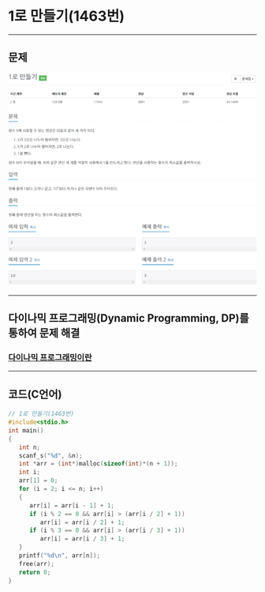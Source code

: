 # 1로 만들기(1463번)

****

## 문제

![image-1463](/image_file/image-1463.png)

****

## 다이나믹 프로그래밍(Dynamic Programming, DP)를 통하여 문제 해결
### [다이나믹 프로그래밍이란](https://github.com/haechunchung/Algorithm/blob/master/%EB%8B%A4%EC%9D%B4%EB%82%98%EB%AF%B9%20%ED%94%84%EB%A1%9C%EA%B7%B8%EB%9E%98%EB%B0%8D.md)

****

## 코드(C언어)
```c
// 1로 만들기(1463번)
#include<stdio.h>
int main()
{
   int n;
   scanf_s("%d", &n);
   int *arr = (int*)malloc(sizeof(int)*(n + 1));
   int i;
   arr[1] = 0;
   for (i = 2; i <= n; i++)
   {
      arr[i] = arr[i - 1] + 1;
      if (i % 2 == 0 && arr[i] > (arr[i / 2] + 1))
         arr[i] = arr[i / 2] + 1;
      if (i % 3 == 0 && arr[i] > (arr[i / 3] + 1))
         arr[i] = arr[i / 3] + 1;
   }
   printf("%d\n", arr[n]);
   free(arr);
   return 0;
}
```
